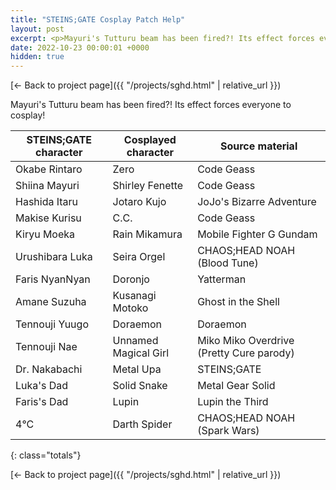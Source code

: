 ```yaml
---
title: "STEINS;GATE Cosplay Patch Help"
layout: post
excerpt: <p>Mayuri's Tutturu beam has been fired?! Its effect forces everyone to cosplay!</p>
date: 2022-10-23 00:00:01 +0000
hidden: true
---
```


[← Back to project page]({{ "/projects/sghd.html" | relative_url }})

Mayuri's Tutturu beam has been fired?! Its effect forces everyone to cosplay!

| **STEINS;GATE character** | **Cosplayed character** | **Source material**                         |
| ------------------------- | ----------------------- | ------------------------------------------- |
| Okabe Rintaro             | Zero                    | Code Geass                                  |
| Shiina Mayuri             | Shirley Fenette         | Code Geass                                  |
| Hashida Itaru             | Jotaro Kujo             | JoJo's Bizarre Adventure                    |
| Makise Kurisu             | C.C.                    | Code Geass                                  |
| Kiryu Moeka               | Rain Mikamura           | Mobile Fighter G Gundam                     |
| Urushibara Luka           | Seira Orgel             | CHAOS;HEAD NOAH (Blood Tune)                |
| Faris NyanNyan            | Doronjo                 | Yatterman                                   |
| Amane Suzuha              | Kusanagi Motoko         | Ghost in the Shell                          |
| Tennouji Yuugo            | Doraemon                | Doraemon                                    |
| Tennouji Nae              | Unnamed Magical Girl    | Miko Miko Overdrive (Pretty Cure parody)    |
| Dr. Nakabachi             | Metal Upa               | STEINS;GATE                                 |
| Luka's Dad                | Solid Snake             | Metal Gear Solid                            |
| Faris's Dad               | Lupin                   | Lupin the Third                             |
| 4°C                       | Darth Spider            | CHAOS;HEAD NOAH (Spark Wars)                |
{: class="totals"}

[← Back to project page]({{ "/projects/sghd.html" | relative_url }})
